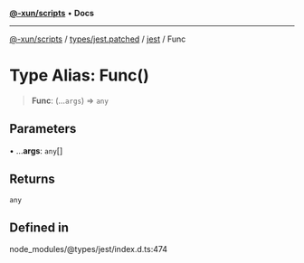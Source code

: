 [**@-xun/scripts**](../../../../../README.md) • **Docs**

***

[@-xun/scripts](../../../../../README.md) / [types/jest.patched](../../../README.md) / [jest](../README.md) / Func

# Type Alias: Func()

> **Func**: (...`args`) => `any`

## Parameters

• ...**args**: `any`[]

## Returns

`any`

## Defined in

node\_modules/@types/jest/index.d.ts:474
